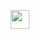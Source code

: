 

<p align="center">
<img height="30" src="https://progress-bar.dev/4900/?title=succeeding&width=500&color=babaca&suffix=/5000%20packages&scale=5000">
</p>
